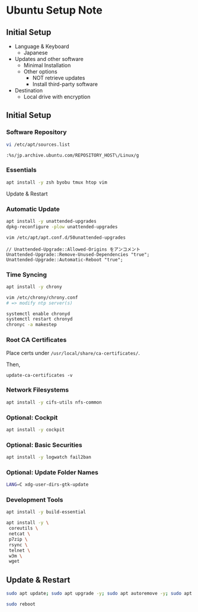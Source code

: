 Ubuntu Setup Note
========================================================================

Initial Setup
------------------------------------------------------------------------

 * Language & Keyboard
   * Japanese
 * Updates and other software
   * Minimal Installation
   * Other options
     * NOT retrieve updates
     * Install third-party software
 * Destination
   * Local drive with encryption

Initial Setup
------------------------------------------------------------------------

### Software Repository

```bash
vi /etc/apt/sources.list
```

```
:%s/jp.archive.ubuntu.com/REPOSITORY_HOST\/Linux/g
```

### Essentials

```bash
apt install -y zsh byobu tmux htop vim
```


Update & Restart

### Automatic Update

```bash
apt install -y unattended-upgrades
dpkg-reconfigure -plow unattended-upgrades
```

```bash
vim /etc/apt/apt.conf.d/50unattended-upgrades
```

```
// Unattended-Upgrade::Allowed-Origins をアンコメント
Unattended-Upgrade::Remove-Unused-Dependencies "true";
Unattended-Upgrade::Automatic-Reboot "true";
```

### Time Syncing

```bash
apt install -y chrony
```

```bash
vim /etc/chrony/chrony.conf
# => modify ntp server(s)
```

```bash
systemctl enable chronyd
systemctl restart chronyd
chronyc -a makestep
```

### Root CA Certificates

Place certs under `/usr/local/share/ca-certificates/`.

Then,

```
update-ca-certificates -v
```

### Network Filesystems

```bash
apt install -y cifs-utils nfs-common
```

### Optional: Cockpit

```bash
apt install -y cockpit
```

### Optional: Basic Securities

```bash
apt install -y logwatch fail2ban
```

### Optional: Update Folder Names

```bash
LANG=C xdg-user-dirs-gtk-update
```

### Development Tools

```bash
apt install -y build-essential
```

```bash
apt install -y \
 coreutils \
 netcat \
 p7zip \
 rsync \
 telnet \
 w3m \
 wget
```

Update & Restart
------------------------------------------------------------------------

```bash
sudo apt update; sudo apt upgrade -y; sudo apt autoremove -y; sudo apt autoclean
```

```bash
sudo reboot
```
